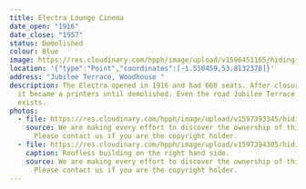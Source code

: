 ```yaml
---
title: Electra Lounge Cinema
date_open: "1916"
date_close: "1957"
status: Demolished
colour: Blue
image: https://res.cloudinary.com/hpph/image/upload/v1596451165/hidinginplainsight/electraloungecinema.svg
location: '{"type":"Point","coordinates":[-1.550459,53.8132378]}'
address: "Jubilee Terrace, Woodhouse "
description: The Electra opened in 1916 and had 660 seats. After closure in 1957
  it became a printers until demolished. Even the road Jubilee Terrace no longer
  exists.
photos:
  - file: https://res.cloudinary.com/hpph/image/upload/v1597393345/hidinginplainsight/Electra_Lounge_Cinema.jpg
    source: We are making every effort to discover the ownership of this photo.
      Please contact us if you are the copyright holder.
  - file: https://res.cloudinary.com/hpph/image/upload/v1597394305/hidinginplainsight/Electra_Lounge_Cinema01.jpg
    caption: Roofless building on the right hand side.
    source: We are making every effort to discover the ownership of this photo.
      Please contact us if you are the copyright holder.
---
```

